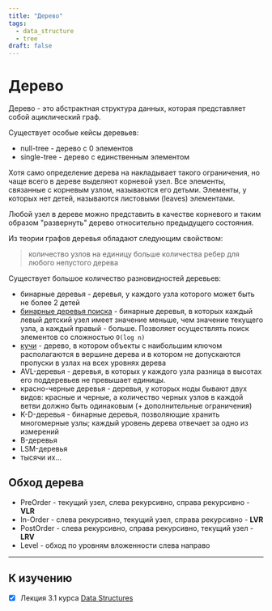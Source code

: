 ```yaml
---
title: "Дерево"
tags:
  - data_structure
  - tree
draft: false
---
```


# Дерево

Дерево - это абстрактная структура данных, которая представляет собой ациклический граф.

Существует особые кейсы деревьев:
- null-tree - дерево с 0 элементов
- single-tree - дерево с единственным элементом

Хотя само определение дерева на накладывает такого ограничения, но чаще всего в дереве выделяют корневой узел.
Все элементы, связанные с корневым узлом, называются его детьми.
Элементы, у которых нет детей, называются листовыми (leaves) элементами.

Любой узел в дереве можно представить в качестве корневого и таким образом "развернуть" дерево относительно предыдущего состояния.

Из теории графов деревья обладают следующим свойством:
> количество узлов на единицу больше количества ребер для любого непустого дерева

Существует большое количество разновидностей деревьев:
- бинарные деревья - деревья, у каждого узла которого может быть не более 2 детей
- [бинарные деревья поиска](binary_search_tree.md) - бинарные деревья, в которых каждый левый детский узел имеет значение меньше, чем значение текущего узла, а каждый правый - больше. Позволяет осуществлять поиск элементов со сложностью `O(log n)`
- [кучи](heap.md) - дерево, в котором объекты с наибольшим ключом располагаются в вершине дерева и в котором не допускаются пропуски в узлах на всех уровнях дерева
- AVL-деревья - деревья, в которых у каждого узла разница в высотах его поддеревьев не превышает единицы.
- красно-черные деревья - деревья, у которых ноды бывают двух видов: красные и черные, а количество черных узлов в каждой ветви должно быть одинаковым (+ дополнительные ограничения)
- K-D-деревья - бинарные деревья, позволяющие хранить многомерные узлы; каждый уровень дерева отвечает за одно из измерений
- B-деревья
- LSM-деревья
- тысячи их...

## Обход дерева
- PreOrder - текущий узел, слева рекурсивно, справа рекурсивно - **VLR**
- In-Order - слева рекурсивно, текущий узел, справа рекурсивно - **LVR**
- PostOrder - слева рекурсивно, справа рекурсивно, текущий узел - **LRV**
- Level - обход по уровням вложенности слева направо


---
## К изучению
- [X] Лекция 3.1 курса [Data Structures](https://stepik.org/course/579/syllabus)
